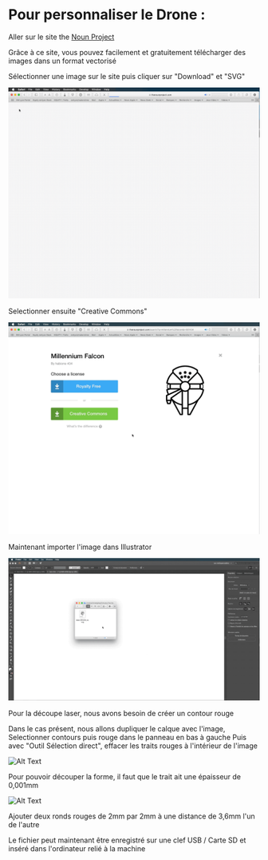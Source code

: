 # **Pour personnaliser le Drone :**

Aller sur le site the [Noun Project](https://thenounproject.com)

Grâce à ce site, vous pouvez facilement et gratuitement télécharger des images dans un format vectorisé

Sélectionner une image sur le site puis cliquer sur "Download" et "SVG"

![Alt Text](Gifs3/01.gif)

Selectionner ensuite "Creative Commons"

![Alt Text](Gifs3/02.gif)

Maintenant importer l'image dans Illustrator

![Alt Text](Gifs3/03.gif)

Pour la découpe laser, nous avons besoin de créer un contour rouge

Dans le cas présent, nous allons dupliquer le calque avec l'image,
Selectionner contours puis rouge dans le panneau en bas à gauche
Puis avec "Outil Sélection direct", effacer les traits rouges à l'intérieur de l'image

![Alt Text](Gifs3/04.gif)

Pour pouvoir découper la forme, il faut que le trait ait une épaisseur de 0,001mm

![Alt Text](Gifs3/04.gif)

Ajouter deux ronds rouges de 2mm par 2mm à une distance de 3,6mm l'un de l'autre

Le fichier peut maintenant être enregistré sur une clef USB / Carte SD et inséré dans l'ordinateur relié à la machine
